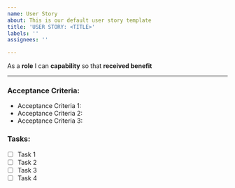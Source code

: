 ```yaml
---
name: User Story
about: This is our default user story template
title: 'USER STORY: <TITLE>'
labels: ''
assignees: ''

---
```


As a **role** I can **capability** so that **received benefit**

---

### Acceptance Criteria:

* Acceptance Criteria 1:
* Acceptance Criteria 2:
* Acceptance Criteria 3:


### Tasks:

- [ ] Task 1
- [ ] Task 2
- [ ] Task 3
- [ ] Task 4
